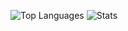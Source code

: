 ![Top Languages](https://github-readme-stats.vercel.app/api?username=Ju1-js&count_private=true&show_icons=true&theme=dark)
![Stats](https://github-readme-stats.vercel.app/api?username=Ju1-js)
